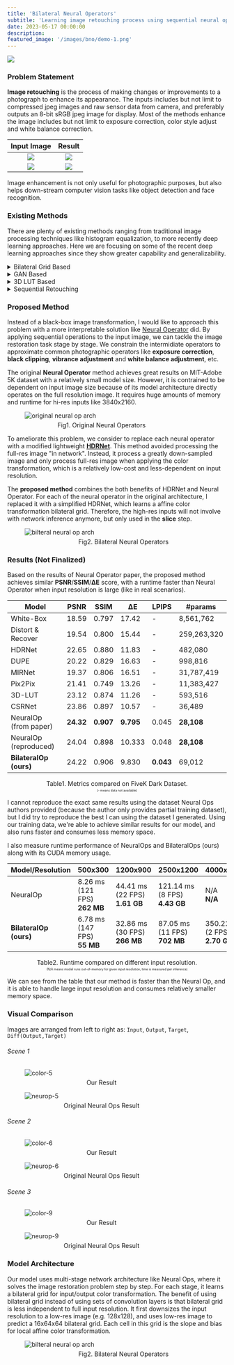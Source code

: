 ```yaml
---
title: 'Bilateral Neural Operators'
subtitle: 'Learning image retouching process using sequential neural operators in bilateral space.'
date: 2023-05-17 00:00:00
description: 
featured_image: '/images/bno/demo-1.png'
---
```


![](/images/bno/demo-top.png)

### Problem Statement
**Image retouching** is the process of making changes or improvements to a photograph to enhance its appearance. The inputs includes but not limit to compressed jpeg images and raw sensor data from camera, and preferably outputs an 8-bit sRGB jpeg image for display. Most of the methods enhance the image includes but not limit to exposure correction, color style adjust and white balance correction.

Input Image      |  Result
:-------------------------:|:-------------------------:
![](/images/bno/demo-1-in.png)   |  ![](/images/bno/demo-1-out.png)
![](/images/bno/demo-2-in.png)   |  ![](/images/bno/demo-2-out.png)

<!-- <figure style="width:70%">
  <img src="/images/bno/demo-1.png" alt="demo-1"/>
  <center>
  <figcaption style="margin-top:5px">Input Image | Output Image </figcaption>
  </center>
</figure>

<figure style="width:70%">
  <img src="/images/bno/demo-2.png" alt="demo-2"/>
  <center>
  <figcaption style="margin-top:5px">Input Image | Output Image </figcaption>
  </center>
</figure> -->

Image enhancement is not only useful for photographic purposes, but also helps down-stream computer vision tasks like object detection and face recognition.

### Existing Methods
There are plenty of existing methods ranging from traditional image processing techniques like histogram equalization, to more recently deep learning approaches. Here we are focusing on some of the recent deep learning approaches since they show greater capability and generalizability.

<details markdown="1"><summary>Bilateral Grid Based</summary>

<a name="HDRNetTag"></a>

[HDRNet](https://groups.csail.mit.edu/graphics/hdrnet/) originated from the technique (or data structure) named **Bilateral Grid**. Comparing to processing full resolution image, processing in bilateral space is faster and edge-aware. Bilateral grid is predicted using downsampled image (thus faster), and final output is [sliced](https://people.csail.mit.edu/sparis/publi/2007/siggraph/Chen_07_Bilateral_Grid.pdf) from the predicted grid using the full-res image to produce, without needing to feed the full-res image into the network. The benefit of this bilateral grid based approach is that it works fast and the runtime is less dependent on the input resolution.

</details>

<details markdown="1"><summary>GAN Based</summary>

GAN-based approach like [Pix2Pix](https://phillipi.github.io/pix2pix/) are really powerful for image generation or style transfer, but it lacks the capability to generate a visually smooth image. The results often comes with artifacts and it is generally unacceptable for photography applications. In addition, the model size of generative model is often large and cannot achieve real-time.

</details>

<details markdown="1"><summary>3D LUT Based</summary>

LUT-based approaches like [AdaInt](https://arxiv.org/pdf/2204.13983.pdf) and [3D LUT](https://arxiv.org/pdf/2009.14468.pdf) is a fast and visually smooth approach for image enhancement. It learns a 3D Look-up Tables (LUTs) for transfering the color in one space to the other. The learned Look-up Tables (LUTs) are a form of compact representation of color transfer just like bilateral grid. The downside of 3D LUT based methods is that they don't offer interpretable process of how model is modifying the photo, and the model size is relatively large compared to Neural Operators.

</details>

<details markdown="1"><summary>Sequential Retouching</summary>

[Neural Operator](https://arxiv.org/pdf/2207.08080.pdf) is a novel approach for image enhancement process. Specifically, it learns how human photographers process images by sequentially applying operators on an image. It's sequential processing makes the model more interpretable. However, the original paper's approach will suffer from the runtime performance if the input image is too large.

</details>

### Proposed Method
Instead of a black-box image transformation, I would like to approach this problem with a more interpretable solution like [Neural Operator](https://arxiv.org/pdf/2207.08080.pdf) did. By applying sequential operations to the input image, we can tackle the image restoration task stage by stage. We constrain the intermidiate operators to approximate common photographic operators like **exposure correction**, **black clipping**, **vibrance adjustment** and **white balance adjustment**, etc. 

The original **Neural Operator** method achieves great results on MIT-Adobe 5K dataset with a relatively small model size. However, it is contrained to be dependent on input image size because of its model architecture directly operates on the full resolution image. It requires huge amounts of memory and runtime for hi-res inputs like 3840x2160.

<figure style="width:70%">
  <img src="/images/bno/neural_ops_arch.jpg" alt="original neural op arch"/>
  <center>
  <figcaption style="margin-top:5px">Fig1. Original Neural Operators</figcaption>
  </center>
</figure>

To ameliorate this problem, we consider  to replace each neural operator with a modified lightweight [**HDRNet**](#HDRNetTag). This method avoided processing the full-res image "in network". Instead, it process a greatly down-sampled image and only process full-res image when applying the color transformation, which is a relatively low-cost and less-dependent on input resolution.

The **proposed method** combines the both benefits of HDRNet and Neural Operator. For each of the neural operator in the original architecture, I replaced it with a simplified HDRNet, which learns a affine color transformation bilateral grid. Therefore, the high-res inputs will not involve with network inference anymore, but only used in the **slice** step.

<figure style="width:90%">
  <img src="/images/bno/bilateral_ops_arch.jpg" alt="bilteral neural op arch"/>
  <center>
  <figcaption style="margin-top:5px">Fig2. Bilateral Neural Operators</figcaption>
  </center>
</figure>

### Results (Not Finalized)

Based on the results of Neural Operator paper, the proposed method achieves similar **PSNR**/**SSIM**/**ΔE** score, with a runtime faster than Neural Operator when input resolution is large (like in real scenarios).

|    Model            | PSNR    | SSIM     | ΔE    | LPIPS | #params      |
|---------------------|---------|----------|-------|--------------|--------------|
| White-Box           |  18.59    |  0.797     | 17.42   | - |  8,561,762   |
| Distort & Recover   |  19.54    |  0.800     | 15.44   | - | 259,263,320 |
| HDRNet              |  22.65    |  0.880     | 11.83   | - | 482,080     |
| DUPE                |  20.22    |  0.829     | 16.63   | - | 998,816     |
| MIRNet              |  19.37    |  0.806     | 16.51   | - | 31,787,419  |
| Pix2Pix             |  21.41    |  0.749     | 13.26   | - | 11,383,427  |
| 3D-LUT              |  23.12    |  0.874     | 11.26   | - | 593,516     |
| CSRNet              |  23.86    |  0.897     | 10.57   | - | 36,489      |
| NeuralOp (from paper)     |  **24.32**    |  **0.907**     | **9.795**   |  0.045 | **28,108**   |
| NeuralOp (reproduced)     |  24.04    |  0.898     | 10.333   |  0.048 | **28,108**   |
| **BilateralOp (ours)**  |  24.22    |  0.906       |  9.830    | **0.043**     |  69,012      |

<figcaption style="text-align: center;">Table1. Metrics compared on FiveK Dark Dataset.</figcaption>

<figcaption style="text-align: center;font-size: 50%;margin-top:3px;">(- means data not available)</figcaption>

I cannot reproduce the exact same results using the dataset Neural Ops authors provided (because the author only provides partial training dataset), but I did try to reproduce the best I can using the dataset I generated. Using our training data, we're able to achieve similar results for our model, and also runs faster and consumes less memory space.

I also measure runtime performance of NeuralOps and BilateralOps (ours) along with its CUDA memory usage.

|  Model/Resolution   | 500x300 | 1200x900 | 2500x1200 | 4000x3000 | 
|---------------------|---------|----------|-----------|-----------|
| NeuralOp            |  8.26 ms (121 FPS) <br/> **262 MB**   |  44.41 ms (22 FPS) <br/> **1.61 GB**    |  121.14 ms (8 FPS) <br/> **4.43 GB**  |  N/A <br/> **N/A**  |
| **BilateralOp (ours)**  |  6.78 ms (147 FPS) <br/> **55 MB**   | 32.86 ms (30 FPS) <br/> **266 MB**    | 87.05 ms (11 FPS) <br/> **702 MB**    | 350.22 ms (2 FPS) <br/> **2.70 GB**  |

<figcaption style="text-align: center;">Table2. Runtime compared on different input resolution.</figcaption>

<figcaption style="text-align: center;font-size: 50%;margin-top:3px;">(N/A means model runs out-of-memory for given input resolution, time is measured per inference)</figcaption>

We can see from the table that our method is faster than the Neural Op, and it is able to handle large input resolution and consumes relatively smaller memory space.

### Visual Comparison
Images are arranged from left to right as: `Input`, `Output`, `Target`, `Diff(Output,Target)`
###### Scene 1
<figure style="width:70%">
  <img src="/images/bno/color-5.jpg" alt="color-5"/>
  <center>
  <figcaption style="margin-top:5px">Our Result</figcaption>
  </center>
</figure>

<figure style="width:70%">
  <img src="/images/bno/neurop-5.jpg" alt="neurop-5"/>
  <center>
  <figcaption style="margin-top:5px">Original Neural Ops Result</figcaption>
  </center>
</figure>

###### Scene 2
<figure style="width:70%">
  <img src="/images/bno/color-6.jpg" alt="color-6"/>
  <center>
  <figcaption style="margin-top:5px">Our Result</figcaption>
  </center>
</figure>

<figure style="width:70%">
  <img src="/images/bno/neurop-6.jpg" alt="neurop-6"/>
  <center>
  <figcaption style="margin-top:5px">Original Neural Ops Result</figcaption>
  </center>
</figure>

###### Scene 3
<figure style="width:70%">
  <img src="/images/bno/color-9.jpg" alt="color-9"/>
  <center>
  <figcaption style="margin-top:5px">Our Result</figcaption>
  </center>
</figure>

<figure style="width:70%">
  <img src="/images/bno/neurop-9.jpg" alt="neurop-9"/>
  <center>
  <figcaption style="margin-top:5px">Original Neural Ops Result</figcaption>
  </center>
</figure>

### Model Architecture

Our model uses multi-stage network architecture like Neural Ops, where it solves the image restoration problem step by step. For each stage, it learns a bilateral grid for input/output color transformation. The benefit of using bilateral grid instead of using sets of convolution layers is that bilateral grid is less independent to full input resolution. It first downsizes the input resolution to a low-res image (e.g. 128x128), and uses low-res image to predict a 16x64x64 bilateral grid. Each cell in this grid is the slope and bias for local affine color transformation.

<figure style="width:90%">
  <img src="/images/bno/bilateral_ops_arch.jpg" alt="bilteral neural op arch"/>
  <center>
  <figcaption style="margin-top:5px">Fig2. Bilateral Neural Operators</figcaption>
  </center>
</figure>
